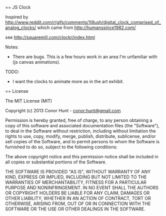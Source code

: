 == JS Clock

Inspired by http://www.reddit.com/r/gifs/comments/1j9ush/digital_clock_comprised_of_analog_clocks/ which came from http://humanssince1982.com/

see http://squaremill.com/clockr/index.html

Notes: 
* There are bugs. This is a few hours work in an area I'm unfamiliar with (js canvas animations).

TODO:
* I want the clocks to animate more as in the art exhibit.

== License

The MIT License (MIT)

Copyright (c) 2013 Conor Hunt - <conor.hunt@gmail.com>

Permission is hereby granted, free of charge, to any person obtaining a copy
of this software and associated documentation files (the "Software"), to deal
in the Software without restriction, including without limitation the rights
to use, copy, modify, merge, publish, distribute, sublicense, and/or sell
copies of the Software, and to permit persons to whom the Software is
furnished to do so, subject to the following conditions:

The above copyright notice and this permission notice shall be included in
all copies or substantial portions of the Software.

THE SOFTWARE IS PROVIDED "AS IS", WITHOUT WARRANTY OF ANY KIND, EXPRESS OR
IMPLIED, INCLUDING BUT NOT LIMITED TO THE WARRANTIES OF MERCHANTABILITY,
FITNESS FOR A PARTICULAR PURPOSE AND NONINFRINGEMENT. IN NO EVENT SHALL THE
AUTHORS OR COPYRIGHT HOLDERS BE LIABLE FOR ANY CLAIM, DAMAGES OR OTHER
LIABILITY, WHETHER IN AN ACTION OF CONTRACT, TORT OR OTHERWISE, ARISING FROM,
OUT OF OR IN CONNECTION WITH THE SOFTWARE OR THE USE OR OTHER DEALINGS IN
THE SOFTWARE.
